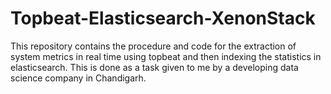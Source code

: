 # Topbeat-Elasticsearch-XenonStack
This repository contains the procedure and code for the extraction of system metrics in real time using topbeat and then indexing the statistics in elasticsearch. This is done as a task given to me by a developing data science company in Chandigarh.
